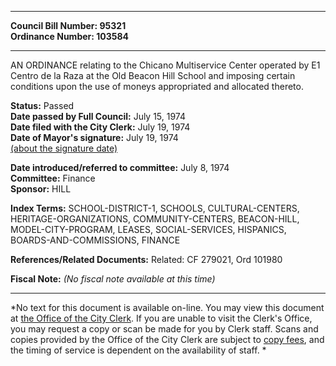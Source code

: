 * * * * *  
  
**Council Bill Number: [](#h0)[](#h2)95321**   
**Ordinance Number: 103584**  
  
* * * * *  
  
AN ORDINANCE relating to the Chicano Multiservice Center operated by E1 Centro de la Raza at the Old Beacon Hill School and imposing certain conditions upon the use of moneys appropriated and allocated thereto.  
  
**Status:** Passed   
**Date passed by Full Council:** July 15, 1974   
**Date filed with the City Clerk:** July 19, 1974   
**Date of Mayor's signature:** July 19, 1974   
[(about the signature date)](/~public/approvaldate.htm)   
  
  
**Date introduced/referred to committee:** July 8, 1974   
**Committee:** Finance   
**Sponsor:** HILL   
  
**Index Terms:** SCHOOL-DISTRICT-1, SCHOOLS, CULTURAL-CENTERS, HERITAGE-ORGANIZATIONS, COMMUNITY-CENTERS, BEACON-HILL, MODEL-CITY-PROGRAM, LEASES, SOCIAL-SERVICES, HISPANICS, BOARDS-AND-COMMISSIONS, FINANCE  
  
**References/Related Documents:** Related: CF 279021, Ord 101980  
  
**Fiscal Note:** *(No fiscal note available at this time)*  
  
* * * * *  
  
*No text for this document is available on-line. You may view this document at [the Office of the City Clerk](http://www.seattle.gov/leg/clerk/contactUs.htm). If you are unable to visit the Clerk's Office, you may request a copy or scan be made for you by Clerk staff. Scans and copies provided by the Office of the City Clerk are subject to [copy fees](http://clerk.seattle.gov/~public/clerkfees.htm), and the timing of service is dependent on the availability of staff. *  
  
  
